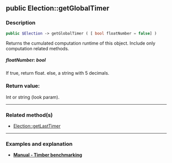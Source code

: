 ## public Election::getGlobalTimer

### Description    

```php
public $Election -> getGlobalTimer ( [ bool floatNumber = false] )
```

Returns the cumulated computation runtime of this object. Include only computation related methods.    


##### **floatNumber:** *bool*   
If true, return float. else, a string with 5 decimals.    



### Return value:   

Int or string (look param).


---------------------------------------

### Related method(s)      

* [Election::getLastTimer](../Election%20Class/public%20Election--getLastTimer.md)    

---------------------------------------

### Examples and explanation

* **[Manual - Timber benchmarking](https://github.com/julien-boudry/Condorcet/wiki/III-%23-A.-Avanced-features---Configuration-%23-1.-Timer-Benchmarking)**    
